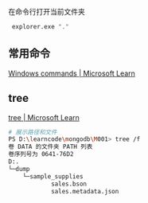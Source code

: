 





在命令行打开当前文件夹

```sh
 explorer.exe "."
```



## 常用命令

[Windows commands | Microsoft Learn](https://learn.microsoft.com/en-us/windows-server/administration/windows-commands/windows-commands)

## tree

[tree | Microsoft Learn](https://learn.microsoft.com/en-us/windows-server/administration/windows-commands/tree)

```sh
# 展示路径和文件
PS D:\learncode\mongodb\M001> tree /f
卷 DATA 的文件夹 PATH 列表
卷序列号为 0641-76D2
D:.
└─dump
    └─sample_supplies
            sales.bson
            sales.metadata.json
```

